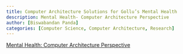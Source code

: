 ```yaml
---
title: Computer Architecture Solutions for Gollu’s Mental Health
description: Mental Health- Computer Architecture Perspective
author: [Biswabandan Panda]
categories: [Computer Science, Computer Architecture, Research]
---
```


[Mental Health: Computer Architecture Perspective](https://biswabandan.medium.com/computer-architecture-solutions-for-gollus-mental-health-2219838f6afd)